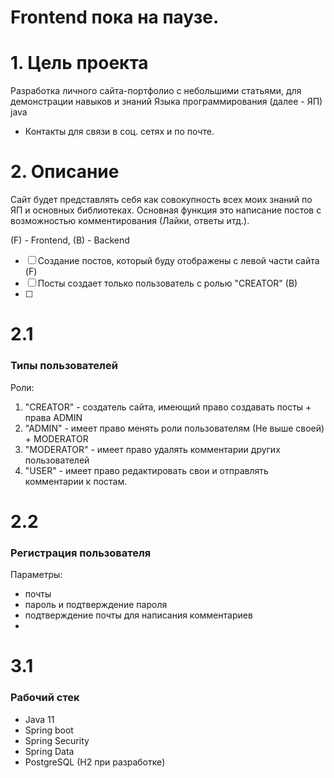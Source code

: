 # Frontend пока на паузе.
# 1. Цель проекта 

Разработка личного сайта-портфолио с небольшими статьями, для демонстрации навыков и 
знаний Языка программирования (далее - ЯП) java

+ Контакты для связи в соц. сетях и по почте.

# 2. Описание

Сайт будет представлять себя как совокупность всех моих знаний по ЯП и 
основных библиотеках. Основная функция это написание постов с 
возможностью комментирования (Лайки, ответы итд.).

(F) - Frontend, (B) - Backend

- [ ] Создание постов, который буду отображены с левой части сайта (F)
- [ ] Посты создает только пользователь с ролью "CREATOR" (B)
- [ ] 

# 2.1 

### Типы пользователей

Роли:

1. "CREATOR" - создатель сайта, имеющий право создавать посты + права ADMIN
2. "ADMIN" - имеет право менять роли пользователям (Не выше своей) + MODERATOR
3. "MODERATOR" - имеет право удалять комментарии других пользователей
4. "USER" - имеет право редактировать свои и отправлять комментарии к постам.

# 2.2

### Регистрация пользователя

Параметры:

- почты
- пароль и подтверждение пароля
- подтверждение почты для написания комментариев
- 
# 3.1

### Рабочий стек

* Java 11
* Spring boot
* Spring Security
* Spring Data
* PostgreSQL (H2 при разработке)
